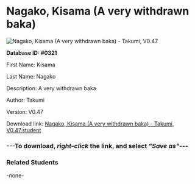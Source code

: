 # Nagako, Kisama (A very withdrawn baka)

<img src="../../Files/Images/Nagako, Kisama (A very withdrawn baka).png" title="Nagako, Kisama (A very withdrawn baka) - Takumi, V0.47">

**Database ID: #0321**

First Name: Kisama

Last Name: Nagako

Description: A very withdrawn baka

Author: Takumi

Version: V0.47

Download link: <a href="https://raw.githubusercontent.com/Arbiter1223/Daigaku-Gurashi-Custom-Students/master/Files/Student%20Files/Nagako%2C%20Kisama%20(A%20very%20withdrawn%20baka)%20-%20Takumi%2C%20V0.47.student">Nagako, Kisama (A very withdrawn baka) - Takumi, V0.47.student</a>

### ---**To download, _right-click_ the link, and select _"Save as"_**---

### Related Students

-none-
